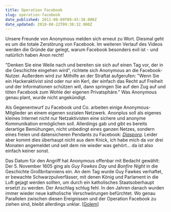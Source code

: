 ```yaml
---
title: Operation Facebook
slug: operation-facebook
date_published: 2011-08-09T09:45:38.000Z
date_updated: 2018-08-22T09:38:32.000Z
---
```


Unsere Freunde von Anonymous melden sich erneut zu Wort. Diesmal geht es um die totale Zerstörung von Facebook. Im weiteren Verlauf des Videos werden die Gründe dar gelegt, warum Facebook besonders evil ist - und natürlich haben Anon recht!

"Denken Sie eine Weile nach und bereiten sie sich auf einen Tag vor, der in die Geschichte eingehen wird", richtete sich Anonymous an die Facebook-Nutzer. Außerdem wird zur Mithilfe an der Straftat aufgerufen: "Wenn Sie ein Hackeraktivist sind oder nur ein Kerl, der einfach das Recht auf Freiheit und der Informationen schützen will, dann springen Sie auf den Zug auf und töten Facebook zum Wohle der eigenen Privatsphäre." Was Anonymous genau plant, wurde nicht angekündigt.

Als Gegenentwurf zu Facebook und Co. arbeiten einige Anonymous-Mitglieder an einem eigenen sozialen Netzwerk. Anonplus soll als eigenes kleines Internet nicht nur Netzaktivisten eine sichere und anonyme Kommunikation ermöglichen soll. Allerdings gab und gibt es bereits derartige Bemühungen, nicht unbedingt eines ganzen Netzes, sondern eines freien und datensicheren Pendants zu Facebook: [*Diaspora*](__GHOST_URL__/diaspora/). Leider aber kommt dies überhaupt nicht aus dem Knick, ich habe mich da vor drei Monaten angemeldet und seit dem nie wieder was gehört... da ist also einfach keiner sonst.

Das Datum für den Angriff hat Anonymous offenbar mit Bedacht gewählt: Der 5. November 1605 ging als *Guy Fawkes Day* und *Bonfire Night* in die Geschichte Großbritanniens ein. An dem Tag wurde Guy Fawkes verhaftet, er bewachte Schwarzpulverfässer, mit denen König und Parlament in die Luft gejagt werden sollten, um durch ein katholisches Staatsoberhaupt ersetzt zu werden. Der Anschlag schlug fehl. In den Jahren danach wurden immer wieder neue katholische Verschwörungen befürchtet. Wo genau Parallelen zwischen diesen Ereignissen und der Operation Facebook zu ziehen sind, bleibt allerdings unklar. [[Golem](http://www.golem.de/1108/85572.html)]
